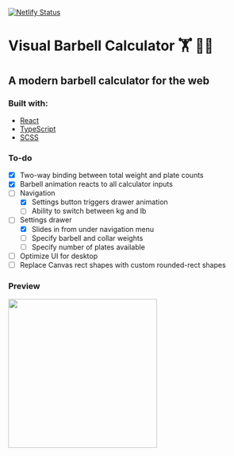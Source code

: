 [![Netlify Status](https://api.netlify.com/api/v1/badges/abaa91d3-0289-4252-988c-9433a93a236d/deploy-status)](https://app.netlify.com/sites/sharp-leakey-173f74/deploys)
# Visual Barbell Calculator 🏋 🏋️‍♀️

## A modern barbell calculator for the web

### Built with:

- [React](https://reactjs.org/)
- [TypeScript](https://www.typescriptlang.org/)
- [SCSS](https://sass-lang.com/)

### To-do

- [x] Two-way binding between total weight and plate counts
- [x] Barbell animation reacts to all calculator inputs
- [ ] Navigation
  - [x] Settings button triggers drawer animation
  - [ ] Ability to switch between kg and lb
- [ ] Settings drawer
  - [x] Slides in from under navigation menu
  - [ ] Specify barbell and collar weights
  - [ ] Specify number of plates available
- [ ] Optimize UI for desktop
- [ ] Replace Canvas rect shapes with custom rounded-rect shapes

### Preview
<img src="https://i.imgur.com/IyQgybQ.png" width="300">
